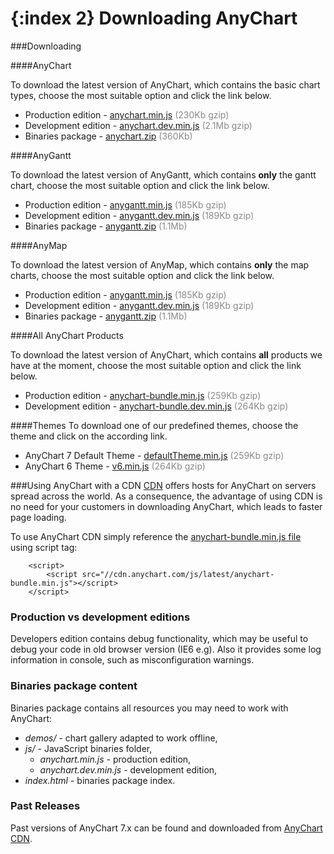 {:index 2}
Downloading AnyChart
====================
  
###Downloading

####AnyChart

To download the latest version of AnyChart, which contains the basic chart types, choose the most suitable option and click the link below.
* Production edition - [anychart.min.js](//anychart.com/products/anychart/download/?file=anychart.min.js&version=latest) <span style="color:#898989;">(230Kb gzip)</span>
* Development edition - [anychart.dev.min.js](//anychart.com/products/anychart/download/?file=anychart.dev.min.js&version=latest) <span style="color:#898989;">(2.1Mb gzip)</span>  
* Binaries package - [anychart.zip](//anychart.com/products/anychart/download/latest/anychart.zip) <span style="color:#898989;">(360Kb)</span>  

####AnyGantt

To download the latest version of AnyGantt, which contains **only** the gantt chart, choose the most suitable option and click the link below.
* Production edition - [anygantt.min.js](//anychart.com/products/anygantt/download/?file=anygantt.min.js&version=latest) <span style="color:#898989;">(185Kb gzip)</span>
* Development edition - [anygantt.dev.min.js](//anychart.com/products/anygantt/download/?file=anygantt.dev.min.js&version=latest) <span style="color:#898989;">(189Kb gzip)</span>  
* Binaries package - [anygantt.zip](//anychart.com/products/anygantt/download/latest/anygantt.zip) <span style="color:#898989;">(1.1Mb)</span>  

####AnyMap

To download the latest version of AnyMap, which contains **only** the map charts, choose the most suitable option and click the link below.
* Production edition - [anygantt.min.js](//anychart.com/products/anymap/download/?file=anymap.min.js&version=latest) <span style="color:#898989;">(185Kb gzip)</span>
* Development edition - [anygantt.dev.min.js](//anychart.com/products/anymap/download/?file=anymap.dev.min.js&version=latest) <span style="color:#898989;">(189Kb gzip)</span>  
* Binaries package - [anygantt.zip](//anychart.com/products/anymap/download/latest/anymap.zip) <span style="color:#898989;">(1.1Mb)</span>

####All AnyChart Products

To download the latest version of AnyChart, which contains **all** products we have at the moment, choose the most suitable option and click the link below.
* Production edition - [anychart-bundle.min.js](//cdn.anychart.com/js/latest/anychart-bundle.min.js) <span style="color:#898989;">(259Kb gzip)</span>
* Development edition - [anychart-bundle.dev.min.js](//cdn.anychart.com/js/latest/anychart-bundle.dev.min.js) <span style="color:#898989;">(264Kb gzip)</span>
  
####Themes
To download one of our predefined themes, choose the theme and click on the according link.
* AnyChart 7 Default Theme - [defaultTheme.min.js](//cdn.anychart.com/js/latest/themes/defaultTheme.min.js) <span style="color:#898989;">(259Kb gzip)</span>
* AnyChart 6 Theme - [v6.min.js](//cdn.anychart.com/js/latest/themes/v6.min.js) <span style="color:#898989;">(264Kb gzip)</span>

###Using AnyChart with a CDN
<a href="//en.wikipedia.org/wiki/Content\_delivery\_network" target="_blank">CDN</a> offers hosts for AnyChart on servers spread across the world. As a consequence, the advantage of using CDN is no need for your customers in downloading AnyChart, which leads to faster page loading.
  
 
To use AnyChart CDN simply reference the [anychart-bundle.min.js file](//cdn.anychart.com/js/latest/anychart-bundle.min.js) using script tag:
```
    <script>
        <script src="//cdn.anychart.com/js/latest/anychart-bundle.min.js"></script>
    </script>
```

### Production vs development editions
Developers edition contains debug functionality, which may be useful to debug your code in old browser version (IE6 e.g). Also it provides some log information in console, such as misconfiguration warnings. 

### Binaries package content
Binaries package contains all resources you may need to work with AnyChart:  
* _demos/_ - chart gallery adapted to work offline,
* _js/_ - JavaScript binaries folder,
  * _anychart.min.js_ - production edition,
  * _anychart.dev.min.js_ - development edition,
* _index.html_ - binaries package index.
  
<!--
###Custom build of AnyChart
Using <a href="build.anychart.com">AnyChart Build Server</a>, you can create your custom build of AnyChart 7.x.<br>
Build Server provides a simple web interface where you can choose which charts types and features you want to include.<br>
You can read more about Build Server and custom builds in the <a href="./Environment/Build_Server">Build Server</a> documentation section.
-->
  
  

### Past Releases
Past versions of AnyChart 7.x can be found and downloaded from <a href="//cdn.anychart.com/" target="_blank">AnyChart CDN</a>.




